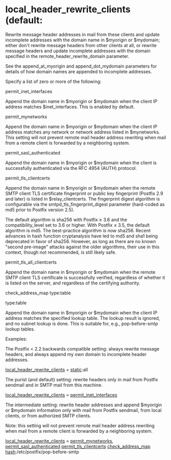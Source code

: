 # local_header_rewrite_clients (default: 

 Rewrite message header addresses in mail from these clients and
update incomplete addresses with the domain name in $myorigin or
$mydomain; either don't rewrite message headers from other clients
at all, or rewrite message headers and update incomplete addresses
with the domain specified in the remote_header_rewrite_domain
parameter.  

 See the append_at_myorigin and append_dot_mydomain parameters
for details of how domain names are appended to incomplete addresses.


 Specify a list of zero or more of the following:  



permit_inet_interfaces

 Append the domain name in $myorigin or $mydomain when the
client IP address matches $inet_interfaces. This is enabled by
default. 

permit_mynetworks

 Append the domain name in $myorigin or $mydomain when the
client IP address matches any network or network address listed in
$mynetworks. This setting will not prevent remote mail header
address rewriting when mail from a remote client is forwarded by
a neighboring system.  

permit_sasl_authenticated 

 Append the domain name in $myorigin or $mydomain when the
client is successfully authenticated via the RFC 4954 (AUTH)
protocol. 

permit_tls_clientcerts 

 Append the domain name in $myorigin or $mydomain when the
remote SMTP client TLS certificate fingerprint or public key fingerprint
(Postfix 2.9 and later) is listed in $relay_clientcerts.
The fingerprint digest algorithm is configurable via the
smtpd_tls_fingerprint_digest parameter (hard-coded as md5 prior to
Postfix version 2.5).  

 The default algorithm is sha256 with Postfix &ge; 3.6
and the compatibility_level set to 3.6 or higher. With Postfix
&le; 3.5, the default algorithm is md5.  The best-practice
algorithm is now sha256. Recent advances in hash function
cryptanalysis have led to md5 and sha1 being deprecated in favor of
sha256.  However, as long as there are no known "second pre-image"
attacks against the older algorithms, their use in this context, though
not recommended, is still likely safe.  

permit_tls_all_clientcerts 

 Append the domain name in $myorigin or $mydomain when the
remote SMTP client TLS certificate is successfully verified, regardless of
whether it is listed on the server, and regardless of the certifying
authority. 

check_address_map type:table 

type:table 

 Append the domain name in $myorigin or $mydomain when the
client IP address matches the specified lookup table.
The lookup result is ignored, and no subnet lookup is done. This
is suitable for, e.g., pop-before-smtp lookup tables. 



 Examples:  

 The Postfix &lt; 2.2 backwards compatible setting: always rewrite
message headers, and always append my own domain to incomplete
header addresses.  



<a href="postconf.5.html#local_header_rewrite_clients">local_header_rewrite_clients</a> = <a href="DATABASE_README.html#types">static</a>:all



 The purist (and default) setting: rewrite headers only in mail
from Postfix sendmail and in SMTP mail from this machine. 



<a href="postconf.5.html#local_header_rewrite_clients">local_header_rewrite_clients</a> = <a href="postconf.5.html#permit_inet_interfaces">permit_inet_interfaces</a>



 The intermediate setting: rewrite header addresses and append
$myorigin or $mydomain information only with mail from Postfix
sendmail, from local clients, or from authorized SMTP clients. 

 Note: this setting will not prevent remote mail header address
rewriting when mail from a remote client is forwarded by a neighboring
system.  



<a href="postconf.5.html#local_header_rewrite_clients">local_header_rewrite_clients</a> = <a href="postconf.5.html#permit_mynetworks">permit_mynetworks</a>,
    <a href="postconf.5.html#permit_sasl_authenticated">permit_sasl_authenticated</a> <a href="postconf.5.html#permit_tls_clientcerts">permit_tls_clientcerts</a>
    <a href="postconf.5.html#check_address_map">check_address_map</a> <a href="DATABASE_README.html#types">hash</a>:/etc/postfix/pop-before-smtp




